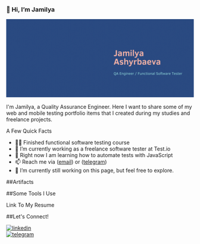 ### 👋 Hi, I’m Jamilya

[![Header](https://github.com/JamilyaAsh/JamilyaAsh/blob/main/assets/JA.gif)](http://linkedin.com/in/jamilyaa/)

I'm Jamilya, a Quality Assurance Engineer. 
Here I want to share some of my web and mobile testing portfolio items that I created during my studies and freelance projects.

A Few Quick Facts
- 👩‍💻 Finished functional software testing course
- 🐞 I’m currently working as a freelance software tester at Test.io
- 🧐 Right now I am learning how to automate tests with JavaScript
- 📫 Reach me via ([email](jamaashyrbaeva@gmail.com)) or ([telegram](https://t.me/jamilya_aa))
- 🔭 I’m currently still working on this page, but feel free to explore. 

##Artifacts 

##Some Tools I Use

Link To My Resume

##Let's Connect!

[<img src='https://cdn.jsdelivr.net/npm/simple-icons@3.0.1/icons/linkedin.svg' alt='linkedin' height='40'>](https://www.linkedin.com/in/http://linkedin.com/in/jamilyaa//)  
[<img src='https://cdn.jsdelivr.net/npm/simple-icons@3.0.1/icons/telegram.svg' alt='telegram' height='40'>]([jamilya_aa](https://t.me/jamilya_aa)https://t.me/jamilya_aa)  

